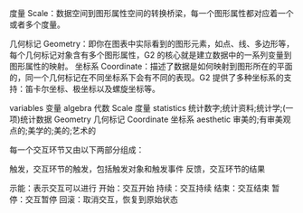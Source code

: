 度量 Scale：数据空间到图形属性空间的转换桥梁，每一个图形属性都对应着一个或者多个度量。

几何标记 Geometry：即你在图表中实际看到的图形元素，如点、线、多边形等，每个几何标记对象含有多个图形属性，G2 的核心就是建立数据中的一系列变量到图形属性的映射。
坐标系 Coordinate：描述了数据是如何映射到图形所在的平面的，同一个几何标记在不同坐标系下会有不同的表现。G2 提供了多种坐标系的支持：笛卡尔坐标、极坐标以及螺旋坐标等。

variables 变量
algebra 代数
Scale 度量
statistics 统计数字;统计资料;统计学;(一项)统计数据
Geometry 几何标记
Coordinate 坐标系
aesthetic 审美的;有审美观点的;美学的;美的;艺术的

每一个交互环节又由以下两部分组成：

触发，交互环节的触发，包括触发对象和触发事件
反馈，交互环节的结果

示能：表示交互可以进行
开始：交互开始
持续：交互持续
结束：交互结束
暂停：交互暂停
回滚：取消交互，恢复到原始状态

